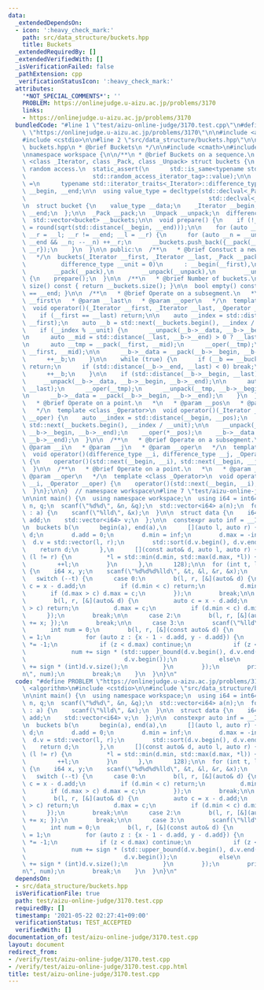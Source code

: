 ```yaml
---
data:
  _extendedDependsOn:
  - icon: ':heavy_check_mark:'
    path: src/data_structure/buckets.hpp
    title: Buckets
  _extendedRequiredBy: []
  _extendedVerifiedWith: []
  _isVerificationFailed: false
  _pathExtension: cpp
  _verificationStatusIcon: ':heavy_check_mark:'
  attributes:
    '*NOT_SPECIAL_COMMENTS*': ''
    PROBLEM: https://onlinejudge.u-aizu.ac.jp/problems/3170
    links:
    - https://onlinejudge.u-aizu.ac.jp/problems/3170
  bundledCode: "#line 1 \"test/aizu-online-judge/3170.test.cpp\"\n#define PROBLEM\
    \ \"https://onlinejudge.u-aizu.ac.jp/problems/3170\"\n\n#include <algorithm>\n\
    #include <cstdio>\n\n#line 2 \"src/data_structure/buckets.hpp\"\n\n/**\n * @file\
    \ buckets.hpp\n * @brief Buckets\n */\n\n#include <cmath>\n#include <vector>\n\
    \nnamespace workspace {\n\n/**\n * @brief Buckets on a sequence.\n */\ntemplate\
    \ <class _Iterator, class _Pack, class _Unpack> struct buckets {\n  // Require\
    \ random access.\n  static_assert(\n      std::is_same<typename std::iterator_traits<_Iterator>::iterator_category,\n\
    \                   std::random_access_iterator_tag>::value);\n\n  using difference_type\
    \ =\n      typename std::iterator_traits<_Iterator>::difference_type;\n\n  _Iterator\
    \ __begin, __end;\n\n  using value_type = decltype(std::declval<_Pack>()(std::declval<_Iterator>(),\n\
    \                                                    std::declval<_Iterator>()));\n\
    \n  struct bucket {\n    value_type __data;\n    _Iterator __begin;\n    _Iterator\
    \ __end;\n  };\n\n  _Pack __pack;\n  _Unpack __unpack;\n  difference_type __unit;\n\
    \  std::vector<bucket> __buckets;\n\n  void prepare() {\n    if (!__unit) __unit\
    \ = round(sqrt(std::distance(__begin, __end)));\n\n    for (auto __l = __begin,\
    \ __r = __l; __r != __end; __l = __r) {\n      for (auto __n = __unit; __r !=\
    \ __end && __n; --__n) ++__r;\n      __buckets.push_back({__pack(__l, __r), __l,\
    \ __r});\n    }\n  }\n\n public:\n  /**\n   * @brief Constuct a new buckets object.\n\
    \   */\n  buckets(_Iterator __first, _Iterator __last, _Pack __pack, _Unpack __unpack,\n\
    \          difference_type __unit = 0)\n      : __begin(__first),\n        __end(__last),\n\
    \        __pack(__pack),\n        __unpack(__unpack),\n        __unit(__unit)\
    \ {\n    prepare();\n  }\n\n  /**\n   * @brief Number of buckets.\n   */\n  auto\
    \ size() const { return __buckets.size(); }\n\n  bool empty() const { return __begin\
    \ == __end; }\n\n  /**\n   * @brief Operate on a subsegment.\n   *\n   * @param\
    \ __first\n   * @param __last\n   * @param __oper\n   */\n  template <class _Operator>\n\
    \  void operator()(_Iterator __first, _Iterator __last, _Operator __oper) {\n\
    \    if (__first == __last) return;\n\n    auto __index = std::distance(__begin,\
    \ __first);\n    auto __b = std::next(__buckets.begin(), __index / __unit);\n\n\
    \    if (__index % __unit) {\n      __unpack(__b->__data, __b->__begin, __b->__end);\n\
    \n      auto __mid = std::distance(__last, __b->__end) > 0 ? __last : __b->__end;\n\
    \n      auto __tmp = __pack(__first, __mid);\n      __oper(__tmp);\n      __unpack(__tmp,\
    \ __first, __mid);\n\n      __b->__data = __pack(__b->__begin, __b->__end);\n\
    \      ++__b;\n    }\n\n    while (true) {\n      if (__b == __buckets.end())\
    \ return;\n      if (std::distance(__b->__end, __last) < 0) break;\n\n      __oper(__b->__data);\n\
    \      ++__b;\n    }\n\n    if (std::distance(__b->__begin, __last) > 0) {\n \
    \     __unpack(__b->__data, __b->__begin, __b->__end);\n\n      auto __tmp = __pack(__b->__begin,\
    \ __last);\n      __oper(__tmp);\n      __unpack(__tmp, __b->__begin, __last);\n\
    \n      __b->__data = __pack(__b->__begin, __b->__end);\n    }\n  }\n\n  /**\n\
    \   * @brief Operate on a point.\n   *\n   * @param __pos\n   * @param __oper\n\
    \   */\n  template <class _Operator>\n  void operator()(_Iterator __pos, _Operator\
    \ __oper) {\n    auto __index = std::distance(__begin, __pos);\n    auto __b =\
    \ std::next(__buckets.begin(), __index / __unit);\n\n    __unpack(__b->__data,\
    \ __b->__begin, __b->__end);\n    __oper(*__pos);\n    __b->__data = __pack(__b->__begin,\
    \ __b->__end);\n  }\n\n  /**\n   * @brief Operate on a subsegment.\n   *\n   *\
    \ @param __i\n   * @param __j\n   * @param __oper\n   */\n  template <class _Operator>\n\
    \  void operator()(difference_type __i, difference_type __j, _Operator __oper)\
    \ {\n    operator()(std::next(__begin, __i), std::next(__begin, __j), __oper);\n\
    \  }\n\n  /**\n   * @brief Operate on a point.\n   *\n   * @param __pos\n   *\
    \ @param __oper\n   */\n  template <class _Operator>\n  void operator()(difference_type\
    \ __i, _Operator __oper) {\n    operator()(std::next(__begin, __i), __oper);\n\
    \  }\n};\n\n}  // namespace workspace\n#line 7 \"test/aizu-online-judge/3170.test.cpp\"\
    \n\nint main() {\n  using namespace workspace;\n  using i64 = int64_t;\n\n  int\
    \ n, q;\n  scanf(\"%d%d\", &n, &q);\n  std::vector<i64> a(n);\n  for (auto&& x\
    \ : a) {\n    scanf(\"%lld\", &x);\n  }\n\n  struct data {\n    i64 min, max,\
    \ add;\n    std::vector<i64> v;\n  };\n\n  constexpr auto inf = __INT64_MAX__;\n\
    \n  buckets b(\n      begin(a), end(a),\n      [](auto l, auto r) {\n        data\
    \ d;\n        d.add = 0;\n        d.min = inf;\n        d.max = -inf;\n      \
    \  d.v = std::vector(l, r);\n        std::sort(d.v.begin(), d.v.end());\n    \
    \    return d;\n      },\n      [](const auto& d, auto l, auto r) {\n        while\
    \ (l != r) {\n          *l = std::min(d.min, std::max(d.max, *l)) + d.add;\n \
    \         ++l;\n        }\n      },\n      128);\n\n  for (int t, l, r; q--;)\
    \ {\n    i64 x, y;\n    scanf(\"%d%d%d%lld\", &t, &l, &r, &x);\n    --l;\n\n \
    \   switch (--t) {\n      case 0:\n        b(l, r, [&](auto& d) {\n          auto\
    \ c = x - d.add;\n          if (d.min < c) return;\n          d.min = c;\n   \
    \       if (d.max > c) d.max = c;\n        });\n        break;\n\n      case 1:\n\
    \        b(l, r, [&](auto& d) {\n          auto c = x - d.add;\n          if (d.max\
    \ > c) return;\n          d.max = c;\n          if (d.min < c) d.min = c;\n  \
    \      });\n        break;\n\n      case 2:\n        b(l, r, [&](auto& d) { d.add\
    \ += x; });\n        break;\n\n      case 3:\n        scanf(\"%lld\", &y);\n \
    \       int num = 0;\n        b(l, r, [&](const auto& d) {\n          int sign\
    \ = 1;\n          for (auto z : {x - 1 - d.add, y - d.add}) {\n            sign\
    \ *= -1;\n            if (z < d.max) continue;\n            if (z < d.min)\n \
    \             num += sign * (std::upper_bound(d.v.begin(), d.v.end(), z) -\n \
    \                            d.v.begin());\n            else\n              num\
    \ += sign * (int)d.v.size();\n          }\n        });\n        printf(\"%d\\\
    n\", num);\n        break;\n    }\n  }\n}\n"
  code: "#define PROBLEM \"https://onlinejudge.u-aizu.ac.jp/problems/3170\"\n\n#include\
    \ <algorithm>\n#include <cstdio>\n\n#include \"src/data_structure/buckets.hpp\"\
    \n\nint main() {\n  using namespace workspace;\n  using i64 = int64_t;\n\n  int\
    \ n, q;\n  scanf(\"%d%d\", &n, &q);\n  std::vector<i64> a(n);\n  for (auto&& x\
    \ : a) {\n    scanf(\"%lld\", &x);\n  }\n\n  struct data {\n    i64 min, max,\
    \ add;\n    std::vector<i64> v;\n  };\n\n  constexpr auto inf = __INT64_MAX__;\n\
    \n  buckets b(\n      begin(a), end(a),\n      [](auto l, auto r) {\n        data\
    \ d;\n        d.add = 0;\n        d.min = inf;\n        d.max = -inf;\n      \
    \  d.v = std::vector(l, r);\n        std::sort(d.v.begin(), d.v.end());\n    \
    \    return d;\n      },\n      [](const auto& d, auto l, auto r) {\n        while\
    \ (l != r) {\n          *l = std::min(d.min, std::max(d.max, *l)) + d.add;\n \
    \         ++l;\n        }\n      },\n      128);\n\n  for (int t, l, r; q--;)\
    \ {\n    i64 x, y;\n    scanf(\"%d%d%d%lld\", &t, &l, &r, &x);\n    --l;\n\n \
    \   switch (--t) {\n      case 0:\n        b(l, r, [&](auto& d) {\n          auto\
    \ c = x - d.add;\n          if (d.min < c) return;\n          d.min = c;\n   \
    \       if (d.max > c) d.max = c;\n        });\n        break;\n\n      case 1:\n\
    \        b(l, r, [&](auto& d) {\n          auto c = x - d.add;\n          if (d.max\
    \ > c) return;\n          d.max = c;\n          if (d.min < c) d.min = c;\n  \
    \      });\n        break;\n\n      case 2:\n        b(l, r, [&](auto& d) { d.add\
    \ += x; });\n        break;\n\n      case 3:\n        scanf(\"%lld\", &y);\n \
    \       int num = 0;\n        b(l, r, [&](const auto& d) {\n          int sign\
    \ = 1;\n          for (auto z : {x - 1 - d.add, y - d.add}) {\n            sign\
    \ *= -1;\n            if (z < d.max) continue;\n            if (z < d.min)\n \
    \             num += sign * (std::upper_bound(d.v.begin(), d.v.end(), z) -\n \
    \                            d.v.begin());\n            else\n              num\
    \ += sign * (int)d.v.size();\n          }\n        });\n        printf(\"%d\\\
    n\", num);\n        break;\n    }\n  }\n}\n"
  dependsOn:
  - src/data_structure/buckets.hpp
  isVerificationFile: true
  path: test/aizu-online-judge/3170.test.cpp
  requiredBy: []
  timestamp: '2021-05-22 02:27:41+09:00'
  verificationStatus: TEST_ACCEPTED
  verifiedWith: []
documentation_of: test/aizu-online-judge/3170.test.cpp
layout: document
redirect_from:
- /verify/test/aizu-online-judge/3170.test.cpp
- /verify/test/aizu-online-judge/3170.test.cpp.html
title: test/aizu-online-judge/3170.test.cpp
---
```

